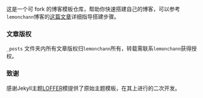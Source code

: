 这是一个可 fork 的博客模板仓库，帮助你快速搭建自己的博客，可以参考`lemonchann`博客的[这篇文章]( https://lemonchann.github.io/create_blog_with_github_pages/ )详细指导搭建步骤。

### 文章版权

`_posts` 文件夹内所有文章版权归`lemonchann`所有，转载需联系`lemonchann`获得授权。

### 致谢

感谢Jekyll主题[LOFFER](https://fromendworld.github.io/LOFFER/)模提供了原始主题模板，在其上进行的二次开发。



